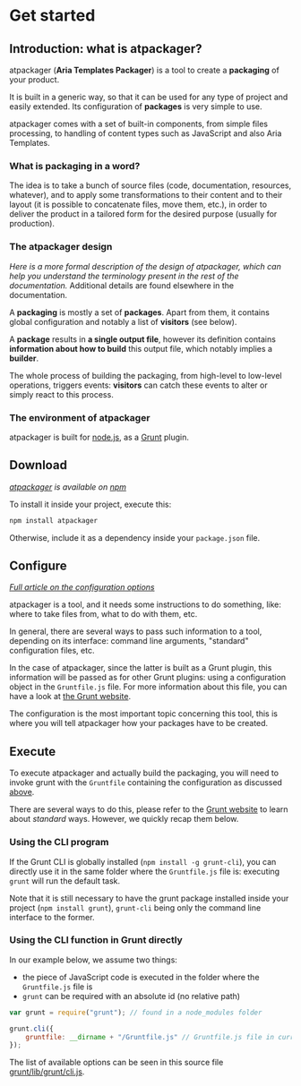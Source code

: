 # Get started

## Introduction: what is atpackager?

atpackager (__Aria Templates Packager__) is a tool to create a __packaging__ of your product.

It is built in a generic way, so that it can be used for any type of project and easily extended. Its configuration of __packages__ is very simple to use.

atpackager comes with a set of built-in components, from simple files processing, to handling of content types such as JavaScript and also Aria Templates.

### What is packaging in a word?

The idea is to take a bunch of source files (code, documentation, resources, whatever), and to apply some transformations to their content and to their layout (it is possible to concatenate files, move them, etc.), in order to deliver the product in a tailored form for the desired purpose (usually for production).

### The atpackager design

_Here is a more formal description of the design of atpackager, which can help you understand the terminology present in the rest of the documentation._ Additional details are found elsewhere in the documentation.

A __packaging__ is mostly a set of __packages__. Apart from them, it contains global configuration and notably a list of __visitors__ (see below).

A __package__ results in __a single output file__, however its definition contains __information about how to build__ this output file, which notably implies a __builder__.

The whole process of building the packaging, from high-level to low-level operations, triggers events: __visitors__ can catch these events to alter or simply react to this process.

### The environment of atpackager

atpackager is built for [node.js](http://nodejs.org/), as a [Grunt](http://gruntjs.com/) plugin.





## Download

_[atpackager](https://www.npmjs.org/package/atpackager) is available on [npm](https://www.npmjs.org/)_

To install it inside your project, execute this:

```bash
npm install atpackager
```

Otherwise, include it as a dependency inside your `package.json` file.


## Configure

_[Full article on the configuration options](./configuration.html)_

atpackager is a tool, and it needs some instructions to do something, like: where to take files from, what to do with them, etc.

In general, there are several ways to pass such information to a tool, depending on its interface: command line arguments, "standard" configuration files, etc.

In the case of atpackager, since the latter is built as a Grunt plugin, this information will be passed as for other Grunt plugins: using a configuration object in the `Gruntfile.js` file. For more information about this file, you can have a look at [the Grunt website](http://gruntjs.com/sample-gruntfile).

The configuration is the most important topic concerning this tool, this is where you will tell atpackager how your packages have to be created.





## Execute

To execute atpackager and actually build the packaging, you will need to invoke grunt with the `Gruntfile` containing the configuration as discussed [above](#configure).

There are several ways to do this, please refer to the [Grunt website](http://gruntjs.com/getting-started) to learn about _standard_ ways. However, we quickly recap them below.

### Using the CLI program

If the Grunt CLI is globally installed (`npm install -g grunt-cli`), you can directly use it in the same folder where the `Gruntfile.js` file is: executing `grunt` will run the default task.

Note that it is still necessary to have the grunt package installed inside your project (`npm install grunt`), `grunt-cli` being only the command line interface to the former.

### Using the CLI function in Grunt directly

In our example below, we assume two things:

* the piece of JavaScript code is executed in the folder where the `Gruntfile.js` file is
* `grunt` can be required with an absolute id (no relative path)

```javascript
var grunt = require("grunt"); // found in a node_modules folder

grunt.cli({
	gruntfile: __dirname + "/Gruntfile.js" // Gruntfile.js file in current module's folder
});
```

The list of available options can be seen in this source file [grunt/lib/grunt/cli.js](https://github.com/gruntjs/grunt/blob/master/lib/grunt/cli.js).